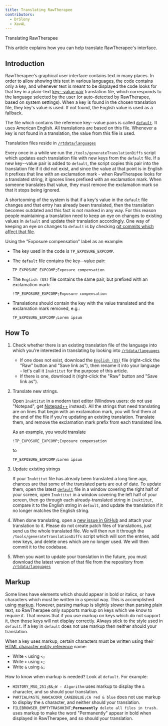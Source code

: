 ```yaml
---
title: Translating RawTherapee
contributors:
  - DrSlony
  - XavAL
---
```


<div class="pagetitle">

Translating RawTherapee

</div>

This article explains how you can help translate RawTherapee's
interface.

## Introduction

RawTherapee's graphical user interface contains text in many places. In
order to allow showing this text in various languages, the code contains
only a key, and whenever text is meant to be displayed the code looks
for that key in a plain-text [key--value
pair](https://en.wikipedia.org/wiki/Attribute–value_pair) translation
file, which corresponds to the language selected by the user (or
auto-detected by RawTherapee, based on system settings). When a key is
found in the chosen translation file, they key's value is used. If not
found, the English value is used as a fallback.

The file which contains the reference key--value pairs is called
[`default`](https://github.com/Beep6581/RawTherapee/blob/dev/rtdata/languages/default).
It uses American English. All translations are based on this file.
Whenever a key is not found in a translation, the value from this file
is used.

Translation files reside in
[`/rtdata/languages`](https://github.com/Beep6581/RawTherapee/blob/dev/rtdata/languages/)

Every once in a while we run the `/tools/generateTranslationDiffs`
script which updates each translation file with new keys from the
`default` file. If a new key--value pair is added to `default`, the
script copies this pair into the translation file if it did not exist,
and since the value at that point is in English it prefixes that line
with an exclamation mark - when RawTherapee looks for a translated
string, it ignores lines prefixed with an exclamation mark. When someone
translates that value, they must remove the exclamation mark so that it
stops being ignored.

A shortcoming of the system is that if a key's value in the `default`
file changes and that entry has already been translated, then the
translation becomes outdated and this fact is not marked in any way. For
this reason people maintaining a translation need to keep an eye on
changes to existing values in `default` and update their translation
accordingly. One way of keeping an eye on changes to `default` is by
checking [git commits which affect that
file](https://github.com/Beep6581/RawTherapee/commits/dev/rtdata/languages/default).

Using the "Exposure compensation" label as an example:

- The key used in the code is `TP_EXPOSURE_EXPCOMP`.
- The `default` file contains the key--value pair:
    
  `TP_EXPOSURE_EXPCOMP;Exposure compensation`
- The `English (US)` file contains the same pair, but prefixed with an
  exclamation mark:
    
  `!TP_EXPOSURE_EXPCOMP;Exposure compensation`
- Translations should contain the key with the value translated and the
  exclamation mark removed, e.g.:
    
  `TP_EXPOSURE_EXPCOMP;Lorem ipsum`

## How To

1.  Check whether there is an existing translation file of the language
    into which you're interested in translating by looking into
    [`/rtdata/languages`](https://github.com/Beep6581/RawTherapee/tree/dev/rtdata/languages)
    - If one does not exist, download the
      [`English (US)`](https://github.com/Beep6581/RawTherapee/blob/dev/rtdata/languages/English%20(US))
      file (right-click the "Raw" button and "Save link as"), then
      rename it into your language - let's call it `Inuktitut` for the
      purpose of this article.
    - If there is one, download it (right-click the "Raw" button and
      "Save link as").
2.  Translate new strings.
      
    Open `Inuktitut` in a modern text editor (Windows users: do not use
    "Notepad", get [Notepad++](https://notepad-plus-plus.org/) instead).
    All the strings that need translating are on lines that begin with
    an exclamation mark, you will find them at the end of the file if
    you're updating an existing translation. Translate them, and remove
    the exclamation mark prefix from each translated line.

    As an example, you would translate

    `!TP_EXPOSURE_EXPCOMP;Exposure compensation`

    to

    `TP_EXPOSURE_EXPCOMP;Lorem ipsum`
3.  Update existing strings
      
    If your `Inuktitut` file has already been translated a long time
    ago, chances are that some of the translated parts are out of date.
    To update them, open the latest
    [`default`](https://github.com/Beep6581/RawTherapee/blob/dev/rtdata/languages/default)
    file in a window covering the right half of your screen, open
    `Inuktitut` in a window covering the left half of your screen, then
    go through each already-translated string in `Inuktitut`, compare it
    to the English string in `default`, and update the translation if it
    no longer matches the English string.
4.  When done translating, open a [new issue in
    GitHub](https://github.com/Beep6581/RawTherapee/issues/new) and
    attach your translation to it. Please do not create patch files of
    translations, just send us the whole translated file. We will then
    run it through the `/tools/generateTranslationDiffs` script which
    will sort the entries, add new keys, and delete ones which are no
    longer used. We will then commit it to the codebase.
5.  When you want to update your translation in the future, you must
    download the latest version of that file from the repository from
    [`/rtdata/languages`](https://github.com/Beep6581/RawTherapee/tree/dev/rtdata/languages)

## Markup

Some lines have elements which should appear in bold or italics, or have
characters which must be written in a special way. This is accomplished
using [markup](https://en.wikipedia.org/wiki/Markup_language). However,
parsing markup is slightly slower than parsing plain text, so
RawTherapee only supports markup on keys which we know to require it.
That means that if you use markup on keys which do not support it, then
those keys will not display correctly. Always stick to the style used in
`default`. If a key in `default` does not use markup then neither should
your translation.

When a key uses markup, certain characters must be written using their
[HTML character entity
reference](https://en.wikipedia.org/wiki/List_of_XML_and_HTML_character_entity_references)
name:

- Write `<` using `<;`
- Write `>` using `>;`
- Write `&` using `&;`

How to know when markup is needed? Look at `default`. For example:

- `HISTORY_MSG_251;B&;W - Algorithm` uses markup to display the `&`
  character, and so should your translation.
- `PARTIALPASTE_RAWCACORR_CAREDBLUE;CA red & blue` does not use markup
  to display the `&` character, and neither should your translation.
- `FILEBROWSER_EMPTYTRASHHINT;`<b>`Permanently`</b>` delete all files in trash.`
  uses markup to make the word "Permanently" appear in bold when
  displayed in RawTherapee, and so should your translation.
